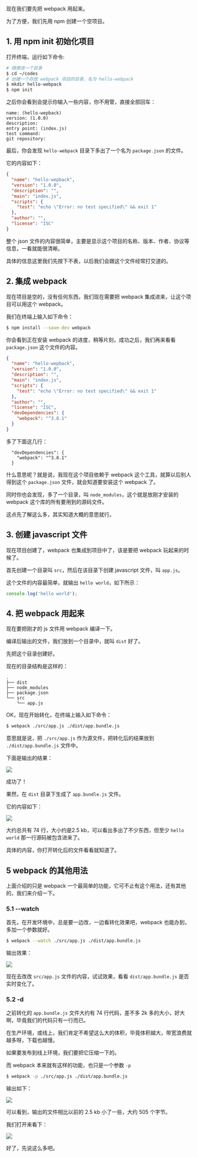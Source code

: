 现在我们要先把 webpack 用起来。

为了方便，我们先用 npm 创建一个空项目。

## 1. 用 npm init 初始化项目

打开终端，运行如下命令:

``` bash
# 随便进一个目录
$ cd ~/codes
# 创建一个存放 webpack 项目的目录，名为 hello-webpack
$ mkdir hello-webpack
$ npm init
```

之后你会看到会提示你输入一些内容，你不用管，直接全部回车：

```
name: (hello-wepback)
version: (1.0.0)
description:
entry point: (index.js)
test command:
git repository:
```

最后，你会发现 `hello-webpack` 目录下多出了一个名为 `package.json` 的文件。

它的内容如下：

``` json
{
  "name": "hello-wepback",
  "version": "1.0.0",
  "description": "",
  "main": "index.js",
  "scripts": {
    "test": "echo \"Error: no test specified\" && exit 1"
  },
  "author": "",
  "license": "ISC"
}
```

整个 json 文件的内容很简单，主要是显示这个项目的名称、版本、作者、协议等信息，一看就能很清晰。

具体的信息这里我们先按下不表，以后我们会跟这个文件经常打交道的。

## 2. 集成 webpack

现在项目是空的，没有任何东西，我们现在需要把 webpack 集成进来，让这个项目可以用这个 webpack。

我们在终端上输入如下命令：

``` bash
$ npm install --save-dev webpack
```

你会看到正在安装 webpack 的进度，稍等片刻，成功之后，我们再来看看 `package.json` 这个文件的内容。

``` json
{
  "name": "hello-wepback",
  "version": "1.0.0",
  "description": "",
  "main": "index.js",
  "scripts": {
    "test": "echo \"Error: no test specified\" && exit 1"
  },
  "author": "",
  "license": "ISC",
  "devDependencies": {
    "webpack": "^3.8.1"
  }
}
```

多了下面这几行：

```
  "devDependencies": {
    "webpack": "^3.8.1"
  }
```

什么意思呢？就是说，我现在这个项目依赖于 webpack 这个工具，就算以后别人得到这个 `package.json` 文件，就会知道要安装这个 webpack 了。

同时你也会发现，多了一个目录，叫 `node_modules`，这个就是放刚才安装的 webpack 这个库的所有要用到的源码文件。

这点先了解这么多，其实知道大概的意思就行。

## 3. 创建 javascript 文件

现在项目创建了，webpack 也集成到项目中了，该是要把 webpack 玩起来的时候了。

首先创建一个目录叫 `src`，然后在该目录下创建 javascript 文件，叫 `app.js`。

这个文件的内容最简单，就输出 `hello world`，如下所示：

``` javascript
console.log('hello world');
```

## 4. 把 webpack 用起来

现在要把刚才的 js 文件用 webpack 编译一下。

编译后输出的文件，我们放到一个目录中，就叫 `dist` 好了。

先把这个目录创建好。

现在的目录结构是这样的：

```
.
├── dist
├── node_modules
├── package.json
└── src
    └── app.js
```

OK，现在开始转化，在终端上输入如下命令：

``` bash
$ webpack ./src/app.js ./dist/app.bundle.js
```

意思就是说，把 `./src/app.js` 作为源文件，把转化后的结果放到 `./dist/app.bundle.js` 文件中。

下面是输出的结果：

![](https://rails365.oss-cn-shenzhen.aliyuncs.com/uploads/photo/image/447/2017/3cbc3cac0ba7f54cd80d2d2ac0569d96.png)

成功了！

果然，在 `dist` 目录下生成了 `app.bundle.js` 文件。

它的内容如下：

![](https://rails365.oss-cn-shenzhen.aliyuncs.com/uploads/photo/image/448/2017/03bd1ab042db544cccf957200d2d3683.png)

大约总共有 74 行，大小约是2.5 kb，可以看出多出了不少东西，但至少 `hello world` 那一行源码被包含进来了。

具体的内容，你打开转化后的文件看看就知道了。

## 5 webpack 的其他用法

上面介绍的只是 webpack 一个最简单的功能，它可不止有这个用法，还有其他的，我们来介绍一下。

### 5.1 --watch

首先，在开发环境中，总是要一边改，一边看转化效果吧，webpack 也能办到，多加一个参数就好。

``` bash
$ webpack --watch ./src/app.js ./dist/app.bundle.js
```

输出效果：

![](https://rails365.oss-cn-shenzhen.aliyuncs.com/uploads/photo/image/449/2017/a170fab098703829cabbc23d416b09a8.png)

现在去改改 `src/app.js` 文件的内容，试试效果，看看 `dist/app.bundle.js` 是否实时变化了。

### 5.2 -d

之前转化的 `app.bundle.js` 文件大约有 74 行代码，差不多 2k 多的大小，好大啊，毕竟我们的代码只有一行而已。

在生产环境，或线上，我们肯定不希望这么大的体积，毕竟体积越大，带宽浪费就越多呀，下载也越慢。

如果要发布到线上环境，我们要把它压缩一下的。

而 webpack 本来就有这样的功能，也只是一个参数 `-p`

``` bash
$ webpack -p ./src/app.js ./dist/app.bundle.js
```

输出如下：

![](https://rails365.oss-cn-shenzhen.aliyuncs.com/uploads/photo/image/450/2017/59f03b155f1bfd48a102c1caab5889ec.png)

可以看到，输出的文件相比以前的 2.5 kb 小了一些，大约 505 个字节。

我们打开来看下：

![](https://rails365.oss-cn-shenzhen.aliyuncs.com/uploads/photo/image/451/2017/17a2bf9b7e5ebc9b67f5e96b134cb2c4.png)

好了，先说这么多吧。

